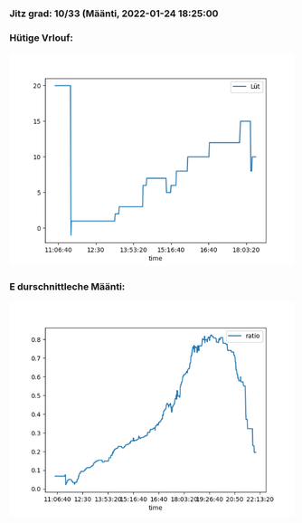 ### Jitz grad: 10/33 (Määnti, 2022-01-24 18:25:00

### Hütige Vrlouf:
![Graph](Today.png)

### E durschnittleche Määnti:
![Graph](Määnti.png)